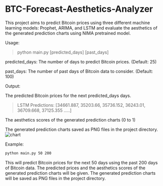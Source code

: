 # BTC-Forecast-Aesthetics-Analyzer

This project aims to predict Bitcoin prices using three different machine learning models: Prophet, ARIMA, and LSTM and evaluate the aesthetics of the generated prediction charts using NIMA pretrained model.

Usage:

> python main.py [predicted_days] [past_days]

predicted_days: The number of days to predict Bitcoin prices. (Default: 25)

past_days: The number of past days of Bitcoin data to consider. (Default: 100)

Output:

The predicted Bitcoin prices for the next predicted_days days.
> LSTM Predictions: [34661.887, 35203.66, 35736.152, 36243.01, 36709.668, 37125.355 .....]

The aesthetics scores of the generated prediction charts (0 to 1)

The generated prediction charts saved as PNG files in the project directory.
![chart](https://github.com/lmdah61/BTC-Forecast-Aesthetics-Analyzer/assets/123673560/bfecd0a0-d1d5-41f8-8662-9c937fd6e756)


Example:
```bash
python main.py 50 200
```

This will predict Bitcoin prices for the next 50 days using the past 200 days of Bitcoin data. The predicted prices and the aesthetics scores of the generated prediction charts will be given. The generated prediction charts will be saved as PNG files in the project directory.
